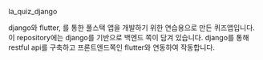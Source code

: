 la_quiz_django

django와 flutter, 를 통한 풀스택 앱을 개발하기 위한 연습용으로 만든 퀴즈앱입니다.
이 repository에는 django를 기반으로 백엔드 쪽이 담겨 있습니다. django를 통해 restful api를 구축하고 프론트엔드쪽인 flutter와 연동하여 작동합니다.

